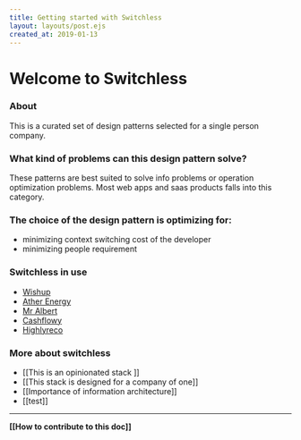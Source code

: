 ```yaml
---
title: Getting started with Switchless
layout: layouts/post.ejs
created_at: 2019-01-13
---
```


# Welcome to Switchless
### About
This is a curated set of design patterns selected for a single person company. 

### What kind of problems can this design pattern solve? 
These patterns are best suited to solve info problems or operation optimization problems. Most web apps and saas products falls into this category.

### The choice of the design pattern is optimizing for: 
- minimizing context switching cost of the developer
- minimizing people requirement

### Switchless in use
- [Wishup](http://wishup.co/)
- [Ather Energy](https://www.atherenergy.com/)
- [Mr Albert](http://mralbert.in/)
- [Cashflowy](https://github.com/cashflowy/cashflowy)
- [Highlyreco](http://highlyreco.com/)

### More about switchless
- [[This is an opinionated stack ]]
- [[This stack is designed for a company of one]]
- [[Importance of information architecture]]
- [[test]]

--- 
__[[How to contribute to this doc]]__

